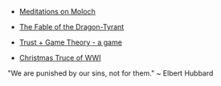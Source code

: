 - [Meditations on Moloch](https://slatestarcodex.com/2014/07/30/meditations-on-moloch/)

- [The Fable of the Dragon-Tyrant](https://www.nickbostrom.com/fable/dragon.html)

- [Trust + Game Theory - a game](https://ncase.me/trust/)

- [Christmas Truce of WWI](https://en.wikipedia.org/wiki/Christmas_truce)

"We are punished by our sins, not for them."
~ Elbert Hubbard
